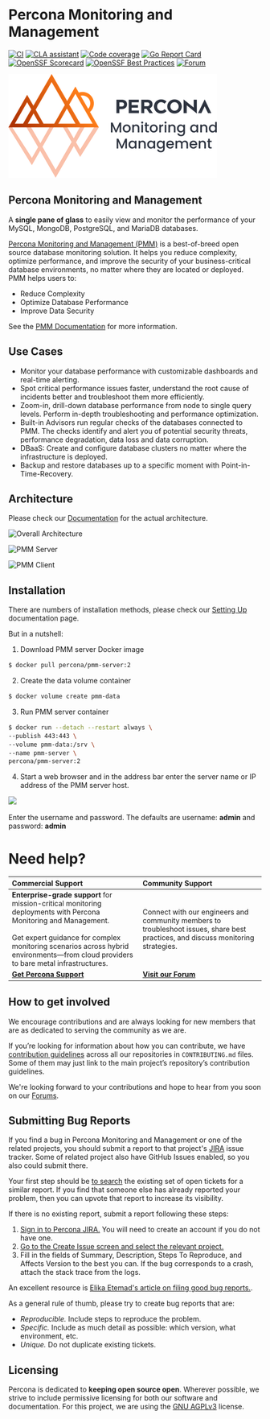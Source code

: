# Percona Monitoring and Management

[![CI](https://github.com/percona/pmm/actions/workflows/main.yml/badge.svg)](https://github.com/percona/pmm/actions/workflows/main.yml)
[![CLA assistant](https://cla-assistant.percona.com/readme/badge/percona/pmm)](https://cla-assistant.percona.com/percona/pmm)
[![Code coverage](https://codecov.io/gh/percona/pmm/branch/main/graph/badge.svg)](https://codecov.io/gh/percona/pmm)
[![Go Report Card](https://goreportcard.com/badge/github.com/percona/pmm)](https://goreportcard.com/report/github.com/percona/pmm)
[![OpenSSF Scorecard](https://api.scorecard.dev/projects/github.com/percona/pmm/badge)](https://scorecard.dev/viewer/?uri=github.com/percona/pmm)
[![OpenSSF Best Practices](https://www.bestpractices.dev/projects/9702/badge)](https://www.bestpractices.dev/projects/9702)
[![Forum](https://img.shields.io/badge/Forum-join-brightgreen)](https://forums.percona.com/)

![PMM](img/pmm-logo.png)

## Percona Monitoring and Management

A **single pane of glass** to easily view and monitor the performance of your MySQL, MongoDB, PostgreSQL, and MariaDB databases.

[Percona Monitoring and Management (PMM)](https://www.percona.com/software/database-tools/percona-monitoring-and-management) is a best-of-breed open source database monitoring solution. It helps you reduce complexity, optimize performance, and improve the security of your business-critical database environments, no matter where they are located or deployed.
PMM helps users to:
* Reduce Complexity
* Optimize Database Performance
* Improve Data Security


See the [PMM Documentation](https://www.percona.com/doc/percona-monitoring-and-management/2.x/index.html) for more information.

## Use Cases

* Monitor your database performance with customizable dashboards and real-time alerting.
* Spot critical performance issues faster, understand the root cause of incidents better and troubleshoot them more efficiently.
* Zoom-in, drill-down database performance from node to single query levels. Perform in-depth troubleshooting and performance optimization.
* Built-in Advisors run regular checks of the databases connected to PMM. The checks identify and alert you of potential security threats, performance degradation, data loss and data corruption.
* DBaaS: Create and configure database clusters no matter where the infrastructure is deployed.
* Backup and restore databases up to a specific moment with Point-in-Time-Recovery.

## Architecture

Please check our [Documentation](https://docs.percona.com/percona-monitoring-and-management/details/architecture.html) for the actual architecture.

![Overall Architecture](https://docs.percona.com/percona-monitoring-and-management/3/images/C_S_Architecture.jpg "Client Server Architecture")


![PMM Server](https://docs.percona.com/percona-monitoring-and-management/3/images/PMM-Server-Component-Based-View.jpg 'PMM Server Architecture')


![PMM Client](https://docs.percona.com/percona-monitoring-and-management/3/images/PMM-Client-Component-Based-View.jpg 'PMM Client Architecture')

## Installation

There are numbers of installation methods, please check our [Setting Up](https://docs.percona.com/percona-monitoring-and-management/setting-up/index.html) documentation page.

But in a nutshell:
1. Download PMM server Docker image
```bash
$ docker pull percona/pmm-server:2
```
2. Create the data volume container
```bash
$ docker volume create pmm-data
```
3. Run PMM server container
```bash
$ docker run --detach --restart always \
--publish 443:443 \
--volume pmm-data:/srv \
--name pmm-server \
percona/pmm-server:2
```
4. Start a web browser and in the address bar enter the server name or IP address of the PMM server host.

<img src="https://docs.percona.com/percona-monitoring-and-management/_images/PMM_Login.jpg" width="280">

Enter the username and password. The defaults are username: **admin** and password: **admin**

# Need help?

| **Commercial Support** | **Community Support** |
|:--|:--|
| **Enterprise-grade support** for mission-critical monitoring deployments with Percona Monitoring and Management. <br/><br/>Get expert guidance for complex monitoring scenarios across hybrid environments—from cloud providers to bare metal infrastructures. | Connect with our engineers and community members to troubleshoot issues, share best practices, and discuss monitoring strategies. |
| **[Get Percona Support](https://hubs.ly/Q02_Fs100)** | **[Visit our Forum](https://forums.percona.com/c/percona-monitoring-and-management-pmm)** |


## How to get involved

We encourage contributions and are always looking for new members that are as dedicated to serving the community as we are.

If you’re looking for information about how you can contribute, we have [contribution guidelines](CONTRIBUTING.md) across all our repositories in `CONTRIBUTING.md` files. Some of them may just link to the main project’s repository’s contribution guidelines.

We're looking forward to your contributions and hope to hear from you soon on our [Forums](https://forums.percona.com).

## Submitting Bug Reports

If you find a bug in Percona Monitoring and Management  or one of the related projects, you should submit a report to that project's [JIRA](https://jira.percona.com) issue tracker. Some of related project also have GitHub Issues enabled, so you also could submit there.

Your first step should be [to search](https://jira.percona.com/issues/?jql=project=PMM) the existing set of open tickets for a similar report. If you find that someone else has already reported your problem, then you can upvote that report to increase its visibility.

If there is no existing report, submit a report following these steps:

1. [Sign in to Percona JIRA.](https://jira.percona.com/login.jsp) You will need to create an account if you do not have one.
2. [Go to the Create Issue screen and select the relevant project.](https://jira.percona.com/secure/CreateIssueDetails!init.jspa?pid=11600&issuetype=1&priority=3)
3. Fill in the fields of Summary, Description, Steps To Reproduce, and Affects Version to the best you can. If the bug corresponds to a crash, attach the stack trace from the logs.

An excellent resource is [Elika Etemad's article on filing good bug reports.](http://fantasai.inkedblade.net/style/talks/filing-good-bugs/).

As a general rule of thumb, please try to create bug reports that are:

- *Reproducible.* Include steps to reproduce the problem.
- *Specific.* Include as much detail as possible: which version, what environment, etc.
- *Unique.* Do not duplicate existing tickets.


## Licensing

Percona is dedicated to **keeping open source open**. Wherever possible, we strive to include permissive licensing for both our software and documentation. For this project, we are using the [GNU AGPLv3](https://github.com/percona/pmm/blob/main/LICENSE) license.
